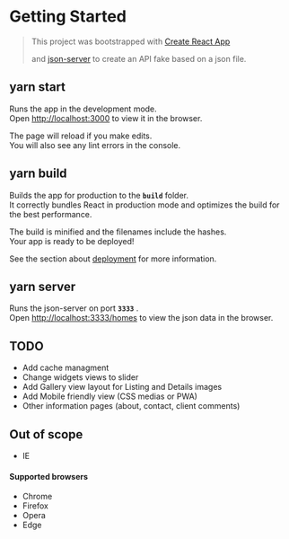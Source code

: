 # Getting Started

> This project was bootstrapped with [Create React App](https://github.com/facebook/create-react-app)
> 
> and [json-server](https://github.com/typicode/json-server) to create an API fake based on a json file.

## yarn start

Runs the app in the development mode.\
Open [http://localhost:3000](http://localhost:3000) to view it in the browser.

The page will reload if you make edits.\
You will also see any lint errors in the console.

## yarn build

Builds the app for production to the **`build`** folder.\
It correctly bundles React in production mode and optimizes the build for the best performance.

The build is minified and the filenames include the hashes.\
Your app is ready to be deployed!

See the section about [deployment](https://facebook.github.io/create-react-app/docs/deployment) for more information.
## yarn server

Runs the json-server on port **`3333`** .\
Open [http://localhost:3333/homes](http://localhost:3333/homes) to view the json data in the browser.

## TODO
* Add cache managment
* Change widgets views to slider
* Add Gallery view layout for Listing and Details images
* Add Mobile friendly view (CSS medias or PWA)
* Other information pages (about, contact, client comments)

## Out of scope
- IE
#### Supported browsers
- Chrome
- Firefox
- Opera
- Edge

